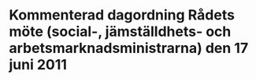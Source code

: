 # Kommenterad dagordning Rådets möte (social-, jämställdhets- och arbetsmarknadsministrarna) den 17 juni 2011


